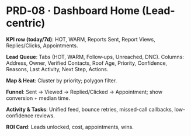 # PRD‑08 · Dashboard Home (Lead-centric)

**KPI row (today/7d)**: HOT, WARM, Reports Sent, Report Views, Replies/Clicks, Appointments.

**Lead Queue**: Tabs (HOT, WARM, Follow‑ups, Unreached, DNC). Columns: Address, Owner, Verified Contacts, Roof Age, Priority, Confidence, Reasons, Last Activity, Next Step, Actions.

**Map & Heat**: Cluster by priority; polygon filter.

**Funnel**: Sent → Viewed → Replied/Clicked → Appointment; show conversion + median time.

**Activity & Tasks**: Unified feed, bounce retries, missed-call callbacks, low-confidence reviews.

**ROI Card**: Leads unlocked, cost, appointments, wins.

